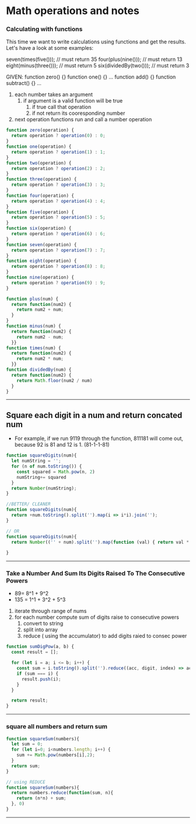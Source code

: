 # Math operations and notes

### Calculating with functions 
This time we want to write calculations using functions and get the results. Let's have a look at some examples:

seven(times(five())); // must return 35
four(plus(nine())); // must return 13
eight(minus(three())); // must return 5
six(dividedBy(two())); // must return 3

GIVEN:
function zero() {}
function one() {}
...
function add() {}
function subtract() {}
...

1. each number takes an argument
   1. if argument is a valid function will be true
      1. if true call that operation
      2. if not return its cooresponding number
2. next operation functions run and call a number operation


```javascript
function zero(operation) {
  return operation ? operation(0) : 0; 
}
function one(operation) {
  return operation ? operation(1) : 1;
}
function two(operation) {
  return operation ? operation(2) : 2;
}
function three(operation) {
  return operation ? operation(3) : 3;
}
function four(operation) {
  return operation ? operation(4) : 4;
}
function five(operation) {
  return operation ? operation(5) : 5;
}
function six(operation) {
  return operation ? operation(6) : 6;
}
function seven(operation) {
  return operation ? operation(7) : 7;
}
function eight(operation) {
  return operation ? operation(8) : 8;
}
function nine(operation) {
  return operation ? operation(9) : 9;
}

function plus(num) {
  return function(num2) {
    return num2 + num;
  }
}
function minus(num) {
  return function(num2) {
    return num2 - num;
  }}
function times(num) {
  return function(num2) {
    return num2 * num;
  }}
function dividedBy(num) {
  return function(num2) {
    return Math.floor(num2 / num)
  }
}
```
***

## Square each digit in a num and return concated num
- For example, if we run 9119 through the function, 811181 will come out, because 92 is 81 and 12 is 1. (81-1-1-81)
  

```javascript
function squareDigits(num){
  let numString = '';
  for (n of num.toString()) {
    const squared = Math.pow(n, 2)
    numString+= squared
  }
  return Number(numString);
}

//BETTER/ CLEANER
function squareDigits(num){
  return +num.toString().split('').map(i => i*i).join('');
}

// OR
function squareDigits(num){
  return Number(('' + num).split('').map(function (val) { return val * val;}).join(''));
  
}
```
***

### Take a Number And Sum Its Digits Raised To The Consecutive Powers 
- 89= 8^1 + 9^2
- 135 = 1^1 + 3^2 + 5^3
  
1. iterate through range of nums
2. for each number compute sum of digits raise to consecutive powers
   1. convert to string
   2. split into array
   3. reduce ( using the accumulator) to add digits raied to consec power


```javascript
function sumDigPow(a, b) {
  const result = [];

  for (let i = a; i <= b; i++) {
    const sum = i.toString().split('').reduce((acc, digit, index) => acc + Math.pow(digit, index + 1), 0);
    if (sum === i) {
      result.push(i);
    }
  }

  return result;
}
```
***

### square all numbers and return sum

```javascript
function squareSum(numbers){
  let sum = 0;
  for (let i=0; i<numbers.length; i++) {
    sum += Math.pow(numbers[i],2);
  }
  return sum;
}

// using REDUCE
function squareSum(numbers){
  return numbers.reduce(function(sum, n){
    return (n*n) + sum;
  }, 0)
}
```
***